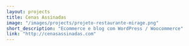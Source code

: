 ```yaml
---
layout: projects
title: Cenas Assinadas
image: "/images/projects/projeto-restaurante-mirage.png"
short_description: "Ecommerce e blog com WordPress / Woocommerce"
link: "http://cenasassinadas.com"
---
```

